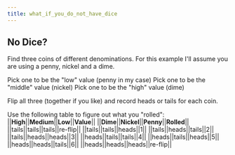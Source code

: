 ```yaml
---
title: what_if_you_do_not_have_dice
---
```

## No Dice?
Find three coins of different denominations. For this example I'll assume you are using a penny, nickel and a dime.

Pick one to be the "low" value (penny in my case)
Pick one to be the "middle" value (nickel)
Pick one to be the "high" value (dime)

Flip all three (together if you like) and record heads or tails for each coin.

Use the following table to figure out what you "rolled":
||**High**||**Medium**||**Low**||**Value**||
||**Dime**||**Nickel**||**Penny**||**Rolled**||
||tails||tails||tails||re-flip||
||tails||tails||heads||1||
||tails||heads||tails||2||
||tails||heads||heads||3||
||heads||tails||tails||4||
||heads||tails||heads||5||
||heads||heads||tails||6||
||heads||heads||heads||re-flip||